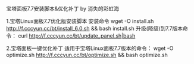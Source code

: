 宝塔面板7.7安装脚本&优化补丁 by 消失的彩虹海

1.宝塔Linux面板7.7优化版安装脚本
安装命令
wget -O install.sh http://f.cccyun.cc/bt/install_6.0.sh && bash install.sh
升级(降级)到7.7版本命令：
curl http://f.cccyun.cc/bt/update_panel.sh|bash

2.宝塔面板一键优化补丁
适用于宝塔Linux面板7.7版本的命令：
wget -O optimize.sh http://f.cccyun.cc/bt/optimize.sh && bash optimize.sh
